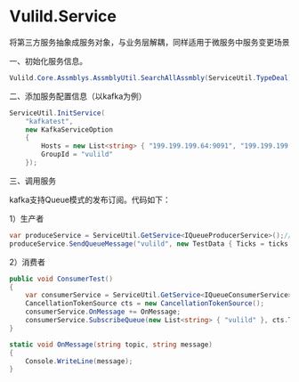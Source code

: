 # Vulild.Service
将第三方服务抽象成服务对象，与业务层解耦，同样适用于微服务中服务变更场景

一、初始化服务信息。

```c#
Vulild.Core.Assmblys.AssmblyUtil.SearchAllAssmbly(ServiceUtil.TypeDeal);
```

二、添加服务配置信息（以kafka为例）

```c#
ServiceUtil.InitService(
    "kafkatest",
    new KafkaServiceOption
    {
        Hosts = new List<string> { "199.199.199.64:9091", "199.199.199.64:9092", "199.199.199.64:9093" },
        GroupId = "vulild"
    });
```

三、调用服务

kafka支持Queue模式的发布订阅。代码如下：

1）生产者

```c#
var produceService = ServiceUtil.GetService<IQueueProducerService>();//获取生产者服务，此处依赖IQueueProducerService，不依赖具体实现。
produceService.SendQueueMessage("vulild", new TestData { Ticks = ticks });
```

2）消费者

```c#
public void ConsumerTest()
{
    var consumerService = ServiceUtil.GetService<IQueueConsumerService>();
    CancellationTokenSource cts = new CancellationTokenSource();
    consumerService.OnMessage += OnMessage;
    consumerService.SubscribeQueue(new List<string> { "vulild" }, cts.Token);
}

static void OnMessage(string topic, string message)
{
    Console.WriteLine(message);
}

```

